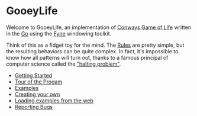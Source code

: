# GooeyLife 

Welcome to GooeyLife, an implementation of [Conways Game of Life](https://en.wikipedia.org/wiki/Conway%27s_Game_of_Life) 
written in the [Go](https://go.dev/) using the [Fyne](https://fyne.io/) windowing toolkit.  

Think of this as a fidget toy for the mind.  The [Rules](https://en.wikipedia.org/wiki/Conway%27s_Game_of_Life#Rules) are 
pretty simple, but the resulting behaviors can be quite complex. In fact, it's impossible to know how all patterns will
turn out, thanks to a famous principal of computer science called the
["halting problem"](https://en.wikipedia.org/wiki/Halting_problem). 

* [Getting Started](Getting_Started.md)
* [Tour of the Progam](Tour.md)
* [Examples](Examples.md)
* [Creating your own](Creating.md)
* [Loading examples from the web](Loading.md)
* [Reporting Bugs](Bugs.md)
